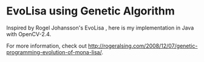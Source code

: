 # EvoLisa using Genetic Algorithm

Inspired by Rogel Johansson's EvoLisa , here is my implementation in Java with OpenCV-2.4. 

For more information, check out http://rogeralsing.com/2008/12/07/genetic-programming-evolution-of-mona-lisa/.
